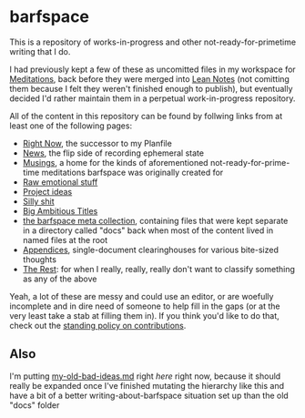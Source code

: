 # barfspace

This is a repository of works-in-progress and other not-ready-for-primetime writing that I do.

I had previously kept a few of these as uncomitted files in my workspace for [Meditations][], back before they were merged into [Lean Notes][] (not comitting them because I felt they weren't finished enough to publish), but eventually decided I'd rather maintain them in a perpetual work-in-progress repository.

All of the content in this repository can be found by follwing links from at least one of the following pages:

- [Right Now][], the successor to my Planfile
- [News][], the flip side of recording ephemeral state
- [Musings][], a home for the kinds of aforementioned not-ready-for-prime-time meditations barfspace was originally created for
- [Raw emotional stuff][raw]
- [Project ideas][projects]
- [Silly shit][]
- [Big Ambitious Titles][big]
- [the barfspace meta collection][meta], containing files that were kept separate in a directory called "docs" back when most of the content lived in named files at the root
- [Appendices][], single-document clearinghouses for various bite-sized thoughts
- [The Rest][]: for when I really, really, really don't want to classify something as any of the above

Yeah, a lot of these are messy and could use an editor, or are woefully incomplete and in dire need of someone to help fill in the gaps (or at the very least take a stab at filling them in). If you think you'd like to do that, check out the [standing policy on contributions][contributions].

## Also

I'm putting [my-old-bad-ideas.md][] right *here* right now, because it should really be expanded once I've finished mutating the hierarchy like this and have a bit of a better writing-about-barfspace situation set up than the old "docs" folder

[Lean Notes]: https://github.com/stuartpb/leannotes
[Meditations]: https://github.com/stuartpb/leannotes/blob/master/content/8f2359ae-186f-4878-b5e5-33f3c177e6fc.md

[Right Now]: content/41218b84-cd08-48a5-b91a-865e8b90c46a.md
[News]: content/afcfaa78-ef7e-429e-a2ea-0b5c7abaf7b7.md
[projects]: content/8509d6ba-3cdd-418a-82ea-94cc044b6aef.md
[big]: content/4adf317e-82f2-4241-9231-e6d23667aeaf.md
[Musings]: content/b3a81329-fbe5-42e6-be3c-5a836c5155e7.md
[raw]: content/a281eee4-5e61-4026-846a-40fed7d38db9.md
[Silly shit]: content/e1cae26c-3271-48ac-aa0c-a085fa4aa211
[meta]: content/8c5a1d30-97d9-4395-85be-b6c8ba57b239.md
[Appendices]: content/f161276f-fd3c-49bb-93b1-3e99aab9e266.md
[The Rest]: content/ff47c3c8-6686-4225-ba27-23f61c604e0d.md
[contributions]: content/5b5e1a92-bd30-4827-9196-48a9c07c165a.md
[my-old-bad-ideas.md]: content/f3f3d6ba-6342-415a-9f3b-ab4f1d75a692.md
